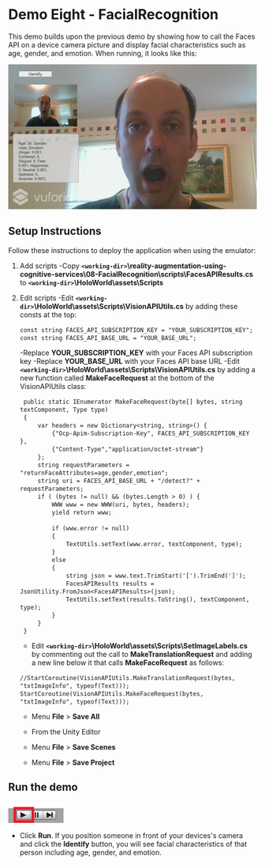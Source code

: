 # Demo Eight - FacialRecognition

This demo builds upon the previous demo by showing how to call the Faces API on a device camera picture and display facial characteristics such as age, gender, and emotion. When running, it looks like this:

![demo-seven](setup/demo8-running-resized-66.png)

## Setup Instructions

Follow these instructions to deploy the application when using the emulator:

1. Add scripts
   -Copy **`<working-dir>`\reality-augmentation-using-cognitive-services\08-FacialRecognition\scripts\FacesAPIResults.cs** to **`<working-dir>`\HoloWorld\assets\Scripts**

1. Edit scripts
   -Edit **`<working-dir>`\HoloWorld\assets\Scripts\VisionAPIUtils.cs** by adding these consts at the top:
   ```
   const string FACES_API_SUBSCRIPTION_KEY = "YOUR_SUBSCRIPTION_KEY";
   const string FACES_API_BASE_URL = "YOUR_BASE_URL";
   ```
   -Replace **YOUR_SUBSCRIPTION_KEY** with your Faces API subscription key
   -Replace **YOUR_BASE_URL** with your Faces API base URL
   -Edit **`<working-dir>`\HoloWorld\assets\Scripts\VisionAPIUtils.cs** by adding a new function called **MakeFaceRequest** at the bottom of the VisionAPIUtils class:
   ```
    public static IEnumerator MakeFaceRequest(byte[] bytes, string textComponent, Type type)
    {
        var headers = new Dictionary<string, string>() {
            {"Ocp-Apim-Subscription-Key", FACES_API_SUBSCRIPTION_KEY },
            {"Content-Type","application/octet-stream"}
        };
        string requestParameters = "returnFaceAttributes=age,gender,emotion";
        string uri = FACES_API_BASE_URL + "/detect?" + requestParameters;
		if ( (bytes != null) && (bytes.Length > 0) ) {
			WWW www = new WWW(uri, bytes, headers);
			yield return www;

			if (www.error != null)
			{
				TextUtils.setText(www.error, textComponent, type);
			}
			else
			{
				string json = www.text.TrimStart('[').TrimEnd(']');
				FacesAPIResults results = JsonUtility.FromJson<FacesAPIResults>(json);
				TextUtils.setText(results.ToString(), textComponent, type);
			}
		}
    }
   ```
   - Edit **`<working-dir>`\HoloWorld\assets\Scripts\SetImageLabels.cs** by commenting out the call to **MakeTranslationRequest** and adding a new line below it that calls **MakeFaceRequest** as follows:
   ```
   //StartCoroutine(VisionAPIUtils.MakeTranslationRequest(bytes, "txtImageInfo", typeof(Text)));
   StartCoroutine(VisionAPIUtils.MakeFaceRequest(bytes, "txtImageInfo", typeof(Text)));
   ```
   - Menu **File** > **Save All**

   - From the Unity Editor
   - Menu **File** > **Save Scenes**
   - Menu **File** > **Save Project**

## Run the demo

  ![play](setup/play-labelled-resized-66.png)

  - Click **Run**. If you position someone in front of your devices's camera and click the **Identify** button, you will see facial characteristics of that person including age, gender, and emotion.
